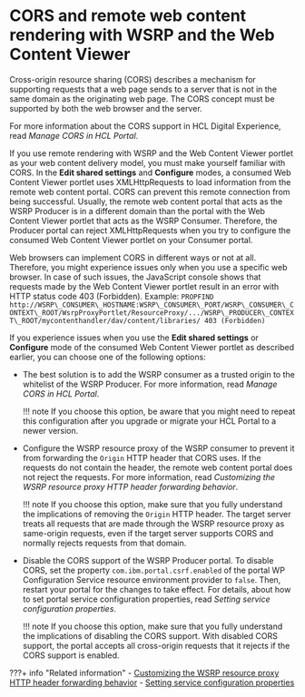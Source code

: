 # CORS and remote web content rendering with WSRP and the Web Content Viewer

Cross-origin resource sharing \(CORS\) describes a mechanism for supporting requests that a web page sends to a server that is not in the same domain as the originating web page. The CORS concept must be supported by both the web browser and the server.

For more information about the CORS support in HCL Digital Experience, read *Manage CORS in HCL Portal*.

If you use remote rendering with WSRP and the Web Content Viewer portlet as your web content delivery model, you must make yourself familiar with CORS. In the **Edit shared settings** and **Configure** modes, a consumed Web Content Viewer portlet uses XMLHttpRequests to load information from the remote web content portal. CORS can prevent this remote connection from being successful. Usually, the remote web content portal that acts as the WSRP Producer is in a different domain than the portal with the Web Content Viewer portlet that acts as the WSRP Consumer. Therefore, the Producer portal can reject XMLHttpRequests when you try to configure the consumed Web Content Viewer portlet on your Consumer portal.

Web browsers can implement CORS in different ways or not at all. Therefore, you might experience issues only when you use a specific web browser. In case of such issues, the JavaScript console shows that requests made by the Web Content Viewer portlet result in an error with HTTP status code 403 \(Forbidden\). Example: `PROPFIND http://WSRP\_CONSUMER\_HOSTNAME:WSRP\_CONSUMER\_PORT/WSRP\_CONSUMER\_CONTEXT\_ROOT/WsrpProxyPortlet/ResourceProxy/.../WSRP\_PRODUCER\_CONTEXT\_ROOT/mycontenthandler/dav/content/libraries/ 403 (Forbidden)`

If you experience issues when you use the **Edit shared settings** or **Configure** mode of the consumed Web Content Viewer portlet as described earlier, you can choose one of the following options:

-   The best solution is to add the WSRP consumer as a trusted origin to the whitelist of the WSRP Producer. For more information, read *Manage CORS in HCL Portal*.

    !!! note
        If you choose this option, be aware that you might need to repeat this configuration after you upgrade or migrate your HCL Portal to a newer version.

-   Configure the WSRP resource proxy of the WSRP consumer to prevent it from forwarding the `Origin` HTTP header that CORS uses. If the requests do not contain the header, the remote web content portal does not reject the requests. For more information, read *Customizing the WSRP resource proxy HTTP header forwarding behavior*.

    !!! note
        If you choose this option, make sure that you fully understand the implications of removing the `Origin` HTTP header. The target server treats all requests that are made through the WSRP resource proxy as same-origin requests, even if the target server supports CORS and normally rejects requests from that domain.

-   Disable the CORS support of the WSRP Producer portal. To disable CORS, set the property `com.ibm.portal.csrf.enabled` of the portal WP Configuration Service resource environment provider to `false`. Then, restart your portal for the changes to take effect. For details, about how to set portal service configuration properties, read *Setting service configuration properties*.

    !!! note
        If you choose this option, make sure that you fully understand the implications of disabling the CORS support. With disabled CORS support, the portal accepts all cross-origin requests that it rejects if the CORS support is enabled.



???+ info "Related information"
    - [Customizing the WSRP resource proxy HTTP header forwarding behavior](../../../../../../extend_dx/development_tools/wsrp/portal_wsrp_consumer/customizing_wsrp_cfg_consumer_portal/customizing_wsrp_resource_proxy/wsrpt_cons_cust_resproxy_frwrd.md)
    - [Setting service configuration properties](../../../../../../deployment/manage/config_portal_behavior/service_config_properties/)

